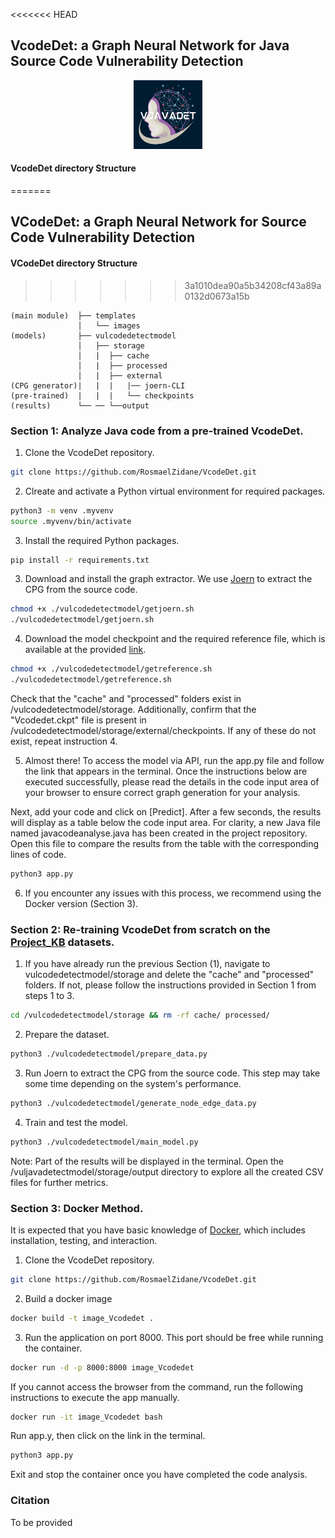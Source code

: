
<<<<<<< HEAD
## VcodeDet: a Graph Neural Network for Java Source Code Vulnerability Detection
<div style="text-align: center">
    <img src="templates/images/logo.png" alt="logo" width="110" height="110">
</div>

#### VcodeDet directory Structure
=======
## VCodeDet: a Graph Neural Network for Source Code Vulnerability Detection


#### VCodeDet directory Structure
>>>>>>> 3a1010dea90a5b34208cf43a89a0132d0673a15b
```dir
(main module)  ├── templates
               │   └── images
(models)       ├── vulcodedetectmodel
               │   ├── storage
               │   |  ├── cache
               │   |  ├── processed
               │   |  ├── external
(CPG generator)|   |  |   |── joern-CLI
(pre-trained)  |   |  |   └── checkpoints
(results)      └── ── └──output     
```

### Section 1: Analyze Java code from a pre-trained VcodeDet.

1. Clone the VcodeDet repository.

```bash
git clone https://github.com/RosmaelZidane/VcodeDet.git
```
2. Clreate and activate a Python virtual environment for required packages.

```bash
python3 -m venv .myvenv
source .myvenv/bin/activate
```
3. Install the required Python packages.

```bash
pip install -r requirements.txt
```
3. Download and install the graph extractor. We use [Joern](https://joern.io/) to extract the CPG from the source code.
```bash
chmod +x ./vulcodedetectmodel/getjoern.sh
./vulcodedetectmodel/getjoern.sh
```
4. Download the model checkpoint and the required reference file, which is available at the provided [link](https://drive.google.com/drive/folders/10_MjuMhxd_hCROWWzdl7aCdSeQUToM4-?usp=sharing).
```bash
chmod +x ./vulcodedetectmodel/getreference.sh
./vulcodedetectmodel/getreference.sh
```
Check that the "cache" and "processed" folders exist in /vulcodedetectmodel/storage. Additionally, confirm that the "Vcodedet.ckpt" file is present in /vulcodedetectmodel/storage/external/checkpoints. If any of these do not exist, repeat instruction 4.

5. Almost there! To access the model via API, run the app.py file and follow the link that appears in the terminal. Once the instructions below are executed successfully, please read the details in the code input area of your browser to ensure correct graph generation for your analysis.

Next, add your code and click on [Predict]. After a few seconds, the results will display as a table below the code input area. For clarity, a new Java file named javacodeanalyse.java has been created in the project repository. Open this file to compare the results from the table with the corresponding lines of code.

```bash
python3 app.py
```

6. If you encounter any issues with this process, we recommend using the Docker version (Section 3).

### Section 2: Re-training VcodeDet from scratch on the [Project_KB](https://github.com/SAP/project-kb.git) datasets.

1. If you have already run the previous Section (1), navigate to vulcodedetectmodel/storage and delete the "cache" and "processed" folders. If not, please follow the instructions provided in Section 1 from steps 1 to 3.
```bash
cd /vulcodedetectmodel/storage && rm -rf cache/ processed/
```
2. Prepare the dataset. 
```bash
python3 ./vulcodedetectmodel/prepare_data.py
```
3. Run Joern to extract the CPG from the source code. This step may take some time depending on the system's performance.
```bash
python3 ./vulcodedetectmodel/generate_node_edge_data.py
```
4. Train and test the model.
```bash
python3 ./vulcodedetectmodel/main_model.py
```

Note: Part of the results will be displayed in the terminal. Open the /vuljavadetectmodel/storage/output directory to explore all the created CSV files for further metrics.


### Section 3: Docker Method.

It is expected that you have basic knowledge of [Docker](https://docs.docker.com/install/), which includes installation, testing, and interaction.


1. Clone the VcodeDet repository.

```bash
git clone https://github.com/RosmaelZidane/VcodeDet.git
```
2. Build a docker image
```bash
docker build -t image_Vcodedet .
```
3. Run the application on port 8000. This port should be free while running the container.
```bash
docker run -d -p 8000:8000 image_Vcodedet
```

If you cannot access the browser from the command, run the following instructions to execute the app manually.

```bash
docker run -it image_Vcodedet bash
```
Run app.y, then click on the link in the terminal.
```bash
python3 app.py
```
Exit and stop the container once you have completed the code analysis.

### Citation

To be provided
